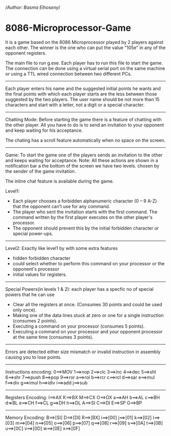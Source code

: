 /*Author: Basma Elhoseny*/

# 8086-Microprocessor-Game
It is a game based on the 8086 Microprocessor played by 2 players against each other. The winner is the one who can put the value “105e” in any of the opponent registers. 

The main file to run g.exe. Each player has to run this file to start the game. The connection can be done using a virtual serial port on the same machine or using a TTL wired connection between two different PCs.

---------------------------------------------------------------------------------------------------------------------------------------------------------------
Each player enters his name and the suggested initial points he wants and the final points with which each player starts are the less between those suggested by the two players.
The user name should be not more than 15 characters and start with a letter, not a digit or a special character.

---------------------------------------------------------------------------------------------------------------------------------------------------------------
Chatting Mode:
Before starting the game there is a feature of chatting with the other player. All you have to do is to send an invitation to your opponent and keep waiting for his acceptance.

The chating has a scroll feature automatically when no space on the screen.

-------------------------------------------------------------------------------------------------------------------------------------------------------------
Game: To start the game one of the players sends an invitation to the other and keeps waiting for acceptance.
Note: All these actions are shown in a notification bar a the bottom of the screen
we have two levels. chosen by the sender of the game invitation.

The inline chat feature is available during the game.

Level1:
- Each player chooses a forbidden alphanumeric character (0 – 9 A-Z) that the opponent can’t use for any command.
- The player who sent the invitation starts with the first command. The command written by the first player executes on the other player's processor.
- The opponent should prevent this by the initial forbidden character or special power-ups. 

-------------------------------------------------------------------------------------------------------------------------------------------------------------
Level2:
Exactly like level1 by with some extra features
  - hidden forbidden character
  - could select whether to perform this command on your processor or the opponent's processor
  - initial values for registers.
  
-------------------------------------------------------------------------------------------------------------------------------------------------------------
Special Powers(in levels 1 & 2): each player has a specfic no of special powers that he can use
  - Clear all the registers at once. (Consumes 30 points and could be used only once).
  - Making one of the data lines stuck at zero or one for a single instruction (consumes 2 points).
  - Executing a command on your processor (consumes 5 points).
  - Executing a command on your processor and your opponent processor at the same time (consumes 3 points).

------------------------------------------------------------------------------------------------------------------------------------------------------------
Errors are detected either size mismatch or invalid instruction in assembly causing you to lose points.

------------------------------------------------------------------------------------------------------------------------------------------------------------
Instructions encoding:
0==>MOV
1==>nop
2==>clc
3==>inc
4==>dec
5==>shl
6==>shr
7==>push
8==>pop
9==>ror
a==>rol
b==>rcr
c==>rcl
d==>sar
e==>mul
f==>div
g==>imul
h==>idiv
i==>add
j==>sub

----------------------------------------------------------------------------------------------------------------------------------------------------------
Registers Encoding:
I==>AX
K==>BX
M==>CX
O==>DX
a==>AH
b==>AL
c==>BH
d=>BL
e==>CH
f==>CL
g==>DH
h==>DL
A==>SI
C==>DI
E==>SP
G==>BP

----------------------------------------------------------------------------------------------------------------------------------------------------------
Memory Encoding:
B==>[SI]
D==>[DI]
R==>[BX]
i==>[00]
j==>[01]
k==>[02]
l==>[03]
m==>[04]
n==>[05]
o==>[06]
p==>[07]
q==>[08]
r==>[09]
s==>[0A]
t==>[0B]
u==>[0C]
v==>[0D]
w==>[0E]
x==>[0F]
